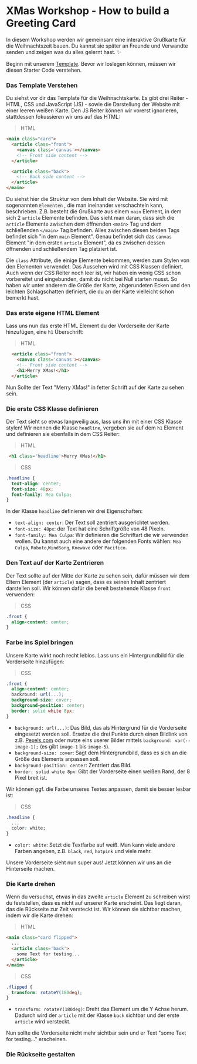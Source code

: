 # XMas Workshop  - How to build a Greeting Card

In diesem Workshop werden wir gemeinsam eine interaktive Grußkarte für die Weihnachtszeit bauen. Du kannst sie später an Freunde und Verwandte senden und zeigen was du alles gelernt hast. ✨

Beginn mit unserem [Template](https://codepen.io/neuefische/pen/BaXMKjv). Bevor wir loslegen können, müssen wir diesen Starter Code verstehen.
### Das Template Verstehen

Du siehst vor dir das Template für die Weihnachtskarte. Es gibt drei Reiter - HTML, CSS und JavaScript (JS) - sowie die Darstellung der Website mit einer leeren weißen Karte.
Den JS Reiter können wir vorerst ignorieren, stattdessen fokussieren wir uns auf das HTML:

> HTML
```html
<main class="card">
  <article class="front">
    <canvas class='canvas'></canvas>
    <!-- Front side content -->
  </article>

  <article class="back">
    <!-- Back side content -->
  </article>
</main>
```

Du siehst hier die Struktur von dem Inhalt der Website. Sie wird mit sogenannten `Elementen` , die man ineinander verschachteln kann, beschrieben. Z.B. besteht die Grußkarte aus einem `main` Element, in dem sich 2 `article` Elemente befinden. Das sieht man daran, dass sich die `article` Elemente zwischen dem öffnenden `<main>` Tag und dem schließenden `</main>` Tag befinden. Alles zwischen diesen beiden Tags befindet sich "in dem `main` Element". 
Genau befindet sich das `canvas` Element "in dem ersten  `article` Element", da es zwischen dessen öffnenden und schließendem Tag platziert ist. 

Die `class` Attribute, die einige Elemente bekommen, werden zum Stylen von den Elementen verwendet. Das Aussehen wird mit CSS Klassen definiert. Auch wenn der CSS Reiter noch leer ist, wir haben ein wenig CSS schon vorbereitet und eingebunden, damit du nicht bei Null starten musst. So haben wir unter anderem die Größe der Karte, abgerundeten Ecken und den leichten Schlagschatten definiert, die du an der Karte vielleicht schon bemerkt hast.

### Das erste eigene HTML Element
Lass uns nun das erste HTML Element du der Vorderseite der Karte hinzufügen, eine `h1` Überschrift:
> HTML
```html
  <article class="front">
    <canvas class='canvas'></canvas>
    <!-- Front side content -->
    <h1>Merry XMas!</h1>
  </article>
```

Nun Sollte der Text "Merry XMas!" in fetter Schrift auf der Karte zu sehen sein. 

### Die erste CSS Klasse definieren
Der Text sieht so etwas langweilig aus, lass uns ihn mit einer CSS Klasse stylen! Wir nennen die Klasse `headline`, vergeben sie auf dem `h1` Element und definieren sie ebenfalls in dem CSS Reiter:
> HTML
```html
 <h1 class='headline'>Merry XMas!</h1>
```
> CSS
```css
.headline {
  text-align: center;
  font-size: 48px;
  font-family: Mea Culpa;
}
```

In der Klasse `headline` definieren wir drei Eigenschaften:
- `text-align: center`: Der Text soll zentriert ausgerichtet werden.
- `font-size: 48px`: der Text hat eine Schriftgröße von 48 Pixeln.
- `font-family: Mea Culpa`: Wir definieren die Schriftart die wir verwenden wollen. Du kannst auch eine andere der folgenden Fonts wählen: `Mea Culpa`, `Roboto`,`WindSong`, `Knewave` oder `Pacifico`.

### Den Text auf der Karte Zentrieren
Der Text sollte auf der Mitte der Karte zu sehen sein, dafür müssen wir dem Eltern Element (der `article`) sagen, dass es seinen Inhalt zentriert darstellen soll. Wir können dafür die bereit bestehende Klasse `front` verwenden:
> CSS
```css
.front {
  align-content: center;
}
```

### Farbe ins Spiel bringen
Unsere Karte wirkt noch recht leblos. Lass uns ein Hintergrundbild für die Vorderseite hinzufügen:
> CSS
```css
.front {
  align-content: center;
  backround: url(...);
  background-size: cover;
  background-position: center;
  border: solid white 8px;
}
```

- `background: url(...)`: Das Bild, das als Hintergrund für die Vorderseite eingesetzt werden soll. Ersetze die drei Punkte durch einen Bildlink von z.B. [Pexels.com](https://pexels.com) oder nutze eins userer Bilder mittels `background: var(--image-1);` (es gibt `image-1` bis `image-5`). 
- `background-size: cover`: Sagt dem Hintergrundbild, dass es sich an die Größe des Elements anpassen soll.
- `background-position: center`: Zentriert das Bild.
- `border: solid white 8px`: Gibt der Vorderseite einen weißen Rand, der 8 Pixel breit ist.

Wir können ggf. die Farbe unseres Textes anpassen, damit sie besser lesbar ist:
> CSS
```css
.headline {
  ...
  color: white;
}
```

- `color: white`: Setzt die Textfarbe auf weiß. Man kann viele andere Farben angeben, z.B. `black`, `red`, `hotpink` und viele mehr. 

Unsere Vorderseite sieht nun super aus! Jetzt können wir uns an die Hinterseite machen. 

### Die Karte drehen
Wenn du versuchst, etwas in das zweite `article` Element zu schreiben wirst du feststellen, dass es nicht auf unserer Karte erscheint. Das liegt daran, das die Rückseite zur Zeit versteckt ist. Wir können sie sichtbar machen, indem wir die Karte drehen:
> HTML
```html
<main class="card flipped">
  ...
  <article class='back'>
    some Text for testing...
  </article>
</main>
```
> CSS
```css
.flipped {
  transform: rotateY(180deg);
}
```

- `transform: rotateY(180deg)`: Dreht das Element um die Y Achse herum. Dadurch wird der `article` mit der Klasse `back` sichtbar und der erste `article` wird versteckt. 

Nun sollte die Vorderseite nicht mehr sichtbar sein und er Text "some Text for testing..." erscheinen.

### Die Rückseite gestalten
